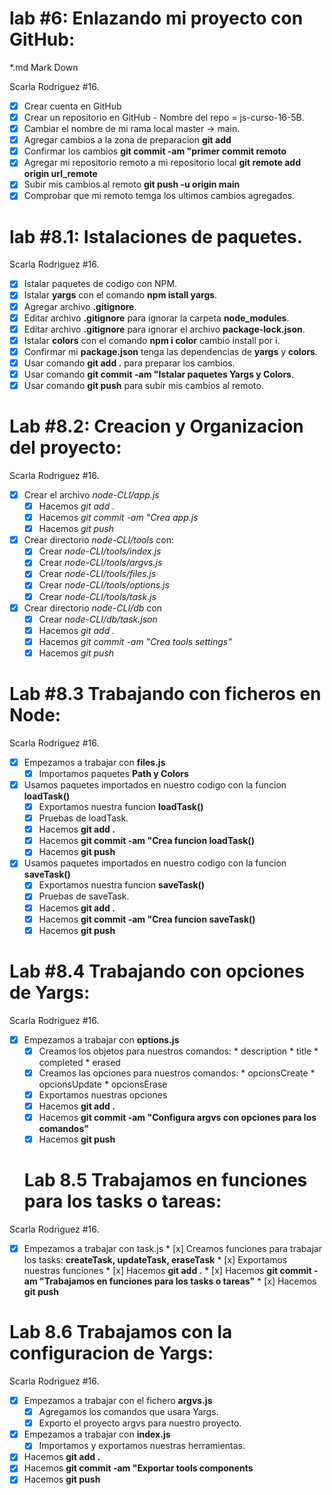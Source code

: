 
# lab #6: Enlazando mi proyecto con GitHub:
*.md Mark Down

Scarla Rodriguez #16.

* [x] Crear cuenta en GitHub
* [x] Crear un repositorio en GitHub - Nombre del repo = js-curso-16-5B.
* [x] Cambiar el nombre de mi rama local master -> main.
* [x] Agregar cambios a la zona de preparacion **git add**
* [x] Confirmar los cambios **git commit -am "primer commit remoto**
* [x] Agregar mi repositorio remoto a mi repositorio local **git remote add origin url_remote**
* [x] Subir mis cambios al remoto **git push -u origin main**
* [x] Comprobar que mi remoto temga los ultimos cambios agregados.

# lab #8.1: Istalaciones de paquetes.

Scarla Rodriguez #16.

* [x] Istalar paquetes de codigo con NPM.
* [x] Istalar **yargs** con el comando **npm istall yargs**.
* [x] Agregar archivo **.gitignore**.
* [x] Editar archivo **.gitignore** para ignorar la carpeta **node_modules**.
* [x] Editar archivo **.gitignore** para ignorar el archivo **package-lock.json**.
* [x] Istalar **colors** con el comando **npm i color** cambio install por i.
* [x] Confirmar mi **package.json** tenga las dependencias de **yargs** y **colors**.
* [x] Usar comando **git add .** para preparar los cambios.
* [x] Usar comando **git commit -am "Istalar paquetes Yargs y Colors**.
* [x] Usar comando **git push** para subir mis cambios al remoto.

# Lab #8.2: Creacion y Organizacion del proyecto:

Scarla Rodriguez #16.

* [x] Crear el archivo *node-CLI/app.js*
    * [x] Hacemos *git add .*
    * [x] Hacemos *git commit -am "Crea app.js*
    * [x] Hacemos *git push*
* [x] Crear directorio *node-CLI/tools* con:
    * [x] Crear *node-CLI/tools/index.js*
    * [x] Crear *node-CLI/tools/argvs.js*
    * [x] Crear *node-CLI/tools/files.js*
    * [x] Crear *node-CLI/tools/options.js*
    * [x] Crear *node-CLI/tools/task.js*
* [x] Crear directorio *node-CLI/db* con
    * [x] Crear *node-CLI/db/task.json*
    * [x] Hacemos *git add .*
    * [x] Hacemos *git commit -am "Crea tools settings"*
    * [x] Hacemos *git push*
    
# Lab #8.3 Trabajando con ficheros en Node:

Scarla Rodriguez #16.

* [x] Empezamos a trabajar con **files.js**
    * [x] Importamos paquetes **Path y Colors**

* [x] Usamos paquetes importados en nuestro codigo con la funcion **loadTask()**
    * [x] Exportamos nuestra funcion **loadTask()**
    * [x] Pruebas de loadTask.
    * [x] Hacemos **git add .**
    * [x] Hacemos **git commit -am "Crea funcion loadTask()**
    * [x] Hacemos **git push**

* [x] Usamos paquetes importados en nuestro codigo con la funcion **saveTask()**
    * [x] Exportamos nuestra funcion **saveTask()**
    * [x] Pruebas de saveTask.
    * [x] Hacemos **git add .**
    * [x] Hacemos **git commit -am "Crea funcion saveTask()**
    * [x] Hacemos **git push**

# Lab #8.4 Trabajando con opciones de Yargs:

Scarla Rodriguez #16.

* [x] Empezamos a trabajar con **options.js**
  * [x] Creamos los objetos para nuestros comandos:
        * description
        * title
        * completed
        * erased
  * [x] Creamos las opciones para nuestros comandos:
        * opcionsCreate
        * opcionsUpdate
        * opcionsErase
  * [x] Exportamos nuestras opciones
  * [x] Hacemos **git add .**
  * [x] Hacemos **git commit -am "Configura argvs con opciones para los comandos"**
  * [x] Hacemos **git push**

  # Lab 8.5 Trabajamos en funciones para los tasks o tareas:

Scarla Rodriguez #16.

  * [x] Empezamos a trabajar con task.js
        * [x] Creamos funciones para trabajar los tasks: **createTask, updateTask, eraseTask**
        * [x] Exportamos nuestras funciones
        * [x] Hacemos **git add .**
        * [x] Hacemos **git commit -am "Trabajamos en funciones para los tasks o tareas"**
        * [x] Hacemos **git push**

# Lab 8.6 Trabajamos con la configuracion de Yargs:

Scarla Rodriguez #16.

* [x] Empezamos a trabajar con el fichero **argvs.js**
    * [x] Agregamos los comandos que usara Yargs.
    * [x] Exporto el proyecto argvs para nuestro proyecto.

* [x] Empezamos a trabajar con **index.js**
    * [x] Importamos y exportamos nuestras herramientas.

* [x] Hacemos **git add .**
* [x] Hacemos **git commit -am "Exportar tools components**
* [x] Hacemos **git push**